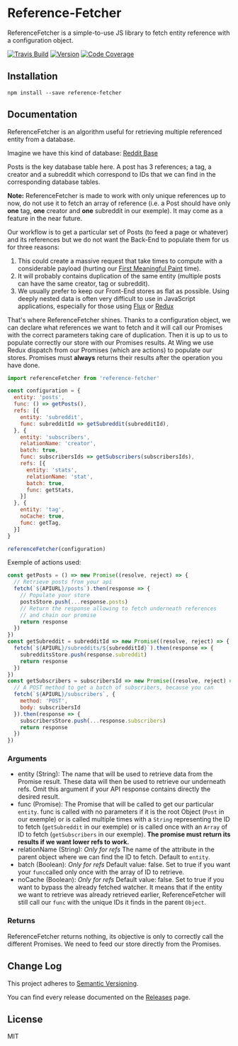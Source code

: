 # Reference-Fetcher

ReferenceFetcher is a simple-to-use JS library to fetch entity reference with a configuration object.

[![Travis Build](https://img.shields.io/travis/wing-eu/reference-fetcher.svg?style=flat-square)](https://travis-ci.org/wing-eu/reference-fetcher/) [![Version](https://img.shields.io/npm/v/reference-fetcher.svg?style=flat-square)](https://github.com/lucmerceron/reference-fetcher/releases) [![Code Coverage](https://img.shields.io/codecov/c/github/wing-eu/reference-fetcher.svg?style=flat-square)](https://codecov.io/gh/wing-eu/reference-fetcher)

## Installation

```
npm install --save reference-fetcher
```

## Documentation

ReferenceFetcher is an algorithm useful for retrieving multiple referenced entity from a database.

Imagine we have this kind of database:
[Reddit Base](./reddit.png)

Posts is the key database table here. A post has 3 references; a tag, a creator and a subreddit which correspond to IDs that we can find in the corresponding database tables.

**Note:** ReferenceFetcher is made to work with only unique references up to now, do not use it to fetch an array of reference (i.e. a Post should have only **one** tag, **one** creator and **one** subreddit in our exemple). It may come as a feature in the near future.

Our workflow is to get a particular set of Posts (to feed a page or whatever) and its references but we do not want the Back-End to populate them for us for three reasons:
 1. This could create a massive request that take times to compute with a considerable payload (hurting our [First Meaningful Paint](https://developers.google.com/web/tools/lighthouse/audits/first-meaningful-paint) time).
 2. It will probably contains duplication of the same entity (multiple posts can have the same creator, tag or subreddit). 
 3. We usually prefer to keep our Front-End stores as flat as possible. Using deeply nested data is often very difficult to use in JavaScript applications, especially for those using [Flux](http://facebook.github.io/flux/) or [Redux](http://redux.js.org/)
 
That's where ReferenceFetcher shines. Thanks to a configuration object, we can declare what references we want to fetch and it will call our Promises with the correct parameters taking care of duplication. Then it is up to us to populate correctly our store with our Promises results. At Wing we use Redux dispatch from our Promises (which are actions) to populate our stores. Promises must **always** returns their results after the operation you have done.

```javascript
import referenceFetcher from 'reference-fetcher'

const configuration = {
  entity: 'posts',
  func: () => getPosts(),
  refs: [{
    entity: 'subreddit',
    func: subredditId => getSubreddit(subredditId),
  }, {
    entity: 'subscribers',
    relationName: 'creator',
    batch: true,
    func: subscribersIds => getSubscribers(subscribersIds),
    refs: [{
      entity: 'stats',
      relationName: 'stat',
      batch: true,
      func: getStats,
    }]
  }, {
    entity: 'tag',
    noCache: true,
    func: getTag,
  }]
}

referenceFetcher(configuration)
```

Exemple of actions used:

```javascript
const getPosts = () => new Promise((resolve, reject) => {
  // Retrieve posts from your api
  fetch(`${APIURL}/posts`).then(response => {
    // Populate your store
    postsStore.push(...response.posts)
    // Return the response allowing to fetch underneath references
    // and chain our promise
    return response
  })
})
const getSubreddit = subredditId => new Promise((resolve, reject) => {
  fetch(`${APIURL}/subreddits/${subredditId}`).then(response => {
    subredditsStore.push(response.subreddit)
    return response
  })
})
const getSubscribers = subscribersId => new Promise((resolve, reject) => {
  // A POST method to get a batch of subscribers, because you can
  fetch(`${APIURL}/subscribers`, {
    method: 'POST',
    body: subscribersId
  }).then(response => {
    subscribersStore.push(...response.subscribers)
    return response
  })
})
```

### Arguments
* entity (String): The name that will be used to retrieve data from the Promise result. These data will then be used to retrieve our underneath refs. Omit this argument if your API response contains directly the desired result.
* func (Promise): The Promise that will be called to get our particular `entity`. func is called with no parameters if it is the root Object (`Post` in our exemple) or is called multiple times with  a `String` representing the ID to fetch (`getSubreddit` in our exemple) or is called once with an `Array` of ID to fetch (`getSubscribers` in our exemple). **The promise must return its results if we want lower refs to work.**
* relationName (String): *Only for refs*  The name of the attribute in the parent object where we can find the ID to fetch. Default to `entity`.
* batch (Boolean): *Only for refs* Default value: false. Set to true if you want your `func`called only once with the array of ID to retrieve.
* noCache (Boolean): *Only for refs* Default value: false. Set to true if you want to bypass the already fetched watcher. It means that if the entity we want to retrieve was already retrieved earlier, ReferenceFetcher will still call our `func` with the unique IDs it finds in the parent `Object`.

### Returns
ReferenceFetcher returns nothing, its objective is only to correctly call the different Promises. We need to feed our store directly from the Promises.

## Change Log
This project adheres to [Semantic Versioning](http://semver.org/).

You can find every release documented on the [Releases](https://github.com/wing-eu/reference-fetcher/releases) page.

## License
MIT
